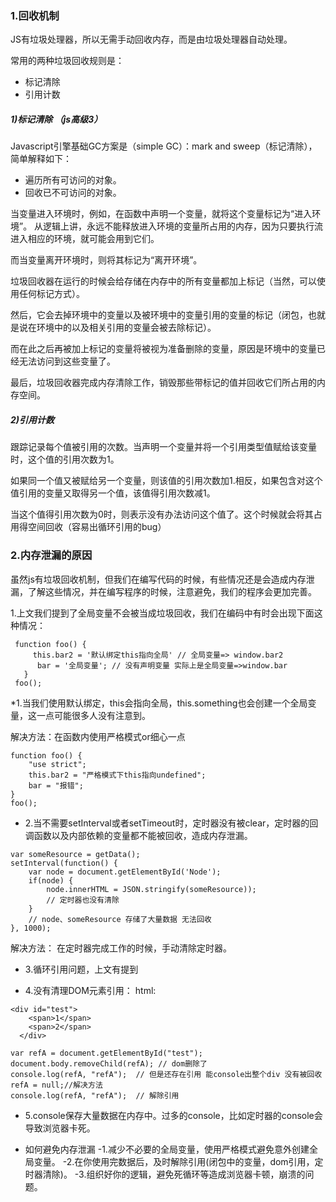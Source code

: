 ### 1.回收机制
JS有垃圾处理器，所以无需手动回收内存，而是由垃圾处理器自动处理。

常用的两种垃圾回收规则是：

- 标记清除
- 引用计数

##### 1)标记清除 （js高级3）
Javascript引擎基础GC方案是（simple GC）：mark and sweep（标记清除），简单解释如下：

- 遍历所有可访问的对象。
- 回收已不可访问的对象。

当变量进入环境时，例如，在函数中声明一个变量，就将这个变量标记为“进入环境”。
从逻辑上讲，永远不能释放进入环境的变量所占用的内存，因为只要执行流进入相应的环境，就可能会用到它们。

而当变量离开环境时，则将其标记为“离开环境”。

垃圾回收器在运行的时候会给存储在内存中的所有变量都加上标记（当然，可以使用任何标记方式）。

然后，它会去掉环境中的变量以及被环境中的变量引用的变量的标记（闭包，也就是说在环境中的以及相关引用的变量会被去除标记）。

而在此之后再被加上标记的变量将被视为准备删除的变量，原因是环境中的变量已经无法访问到这些变量了。

最后，垃圾回收器完成内存清除工作，销毁那些带标记的值并回收它们所占用的内存空间。
##### 2)引用计数
跟踪记录每个值被引用的次数。当声明一个变量并将一个引用类型值赋给该变量时，这个值的引用次数为1。

如果同一个值又被赋给另一个变量，则该值的引用次数加1.相反，如果包含对这个值引用的变量又取得另一个值，该值得引用次数减1。

当这个值得引用次数为0时，则表示没有办法访问这个值了。这个时候就会将其占用得空间回收（容易出循环引用的bug）


### 2.内存泄漏的原因
虽然js有垃圾回收机制，但我们在编写代码的时候，有些情况还是会造成内存泄漏，了解这些情况，并在编写程序的时候，注意避免，我们的程序会更加完善。

1.上文我们提到了全局变量不会被当成垃圾回收，我们在编码中有时会出现下面这种情况：
```
 function foo() {
     this.bar2 = '默认绑定this指向全局' // 全局变量=> window.bar2
      bar = '全局变量'; // 没有声明变量 实际上是全局变量=>window.bar
   }
 foo();
```
 *1.当我们使用默认绑定，this会指向全局，this.something也会创建一个全局变量，这一点可能很多人没有注意到。

解决方法：在函数内使用严格模式or细心一点
```
function foo() {
    "use strict"; 
    this.bar2 = "严格模式下this指向undefined"; 
    bar = "报错";
}
foo();
```
 * 2.当不需要setInterval或者setTimeout时，定时器没有被clear，定时器的回调函数以及内部依赖的变量都不能被回收，造成内存泄漏。
```
var someResource = getData();
setInterval(function() {
    var node = document.getElementById('Node');
    if(node) {
        node.innerHTML = JSON.stringify(someResource));
        // 定时器也没有清除
    }
    // node、someResource 存储了大量数据 无法回收
}, 1000);
```
解决方法： 在定时器完成工作的时候，手动清除定时器。

* 3.循环引用问题，上文有提到

* 4.没有清理DOM元素引用：
html:
```
<div id="test">
    <span>1</span>
    <span>2</span>
  </div>

var refA = document.getElementById("test");
document.body.removeChild(refA); // dom删除了
console.log(refA, "refA");  // 但是还存在引用 能console出整个div 没有被回收
refA = null;//解决方法
console.log(refA, "refA");  // 解除引用
```
* 5.console保存大量数据在内存中。过多的console，比如定时器的console会导致浏览器卡死。

* 如何避免内存泄漏
 -1.减少不必要的全局变量，使用严格模式避免意外创建全局变量。
 -2.在你使用完数据后，及时解除引用(闭包中的变量，dom引用，定时器清除)。
 -3.组织好你的逻辑，避免死循环等造成浏览器卡顿，崩溃的问题。
